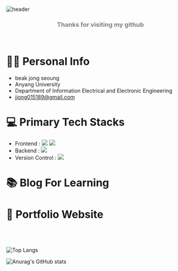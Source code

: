 ![header](https://capsule-render.vercel.app/api?type=waving&color=gradient&height=300&section=header&text=beak%20joung%20seoung&fontSize=75&animation=fadeIn&fontAlignY=30&desc=github%20of%20developer%20beak%20jong%20seoung.&descAlignY=50&descAlign=70)


### <p align='center' span style="color:gray"> **Thanks for visiting my github** </p>
<br>

# 👨‍🎓 Personal Info
- beak jong seoung
- Anyang University 
- Department of Information Electrical and Electronic Engineering
- jjong015189@gmail.com

# 💻 Primary Tech Stacks
- Frontend : <img src="https://img.shields.io/badge/html-E34F26?style=flat-square&logo=html5&logoColor=white"> <img src="https://img.shields.io/badge/css-1572B6?style=flat-square&logo=css3&logoColor=white"> 
- Backend : <img src="https://img.shields.io/badge/python-3776AB?style=flat-square&logo=python&logoColor=white"> 
- Version Control : <img src="https://img.shields.io/badge/GitHub-181717?style=flat-square&logo=GitHub&logoColor=white"> 


# 📚 Blog For Learning
### 

# 📃 Portfolio Website
### 




#
<br>

![Top Langs](https://github-readme-stats-sand-six-91.vercel.app/api/top-langs/?username=jong-seoung&layout=compact&theme=cobalt)

![Anurag's GitHub stats](https://github-readme-stats.vercel.app/api?username=jong-seoung&show_icons=true&count_private=true&line_height=25&theme=cobalt&hide=stars) 
